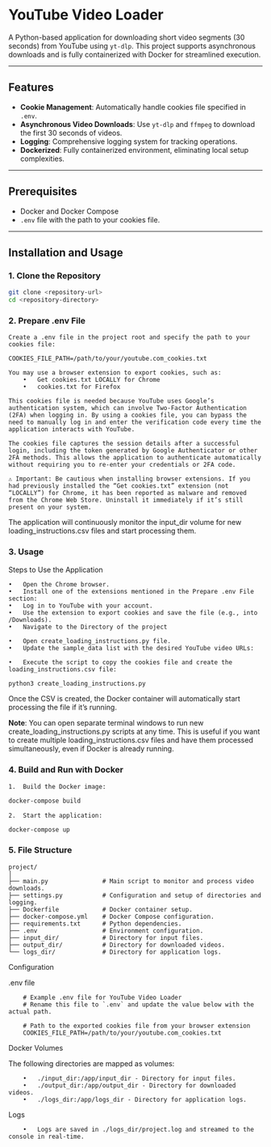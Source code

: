 # YouTube Video Loader

A Python-based application for downloading short video segments (30 seconds) from YouTube using `yt-dlp`. This project supports asynchronous downloads and is fully containerized with Docker for streamlined execution.

---

## Features
- **Cookie Management**: Automatically handle cookies file specified in `.env`.
- **Asynchronous Video Downloads**: Use `yt-dlp` and `ffmpeg` to download the first 30 seconds of videos.
- **Logging**: Comprehensive logging system for tracking operations.
- **Dockerized**: Fully containerized environment, eliminating local setup complexities.

---

## Prerequisites
- Docker and Docker Compose
- `.env` file with the path to your cookies file.

---

## Installation and Usage

### 1. Clone the Repository
```bash
git clone <repository-url>
cd <repository-directory>
```

### 2. Prepare .env File

	Create a .env file in the project root and specify the path to your cookies file:

	COOKIES_FILE_PATH=/path/to/your/youtube.com_cookies.txt

	You may use a browser extension to export cookies, such as:
		•	Get cookies.txt LOCALLY for Chrome
		•	cookies.txt for Firefox

	This cookies file is needed because YouTube uses Google’s authentication system, which can involve Two-Factor Authentication (2FA) when logging in. By using a cookies file, you can bypass the need to manually log in and enter the verification code every time the application interacts with YouTube.

	The cookies file captures the session details after a successful login, including the token generated by Google Authenticator or other 2FA methods. This allows the application to authenticate automatically without requiring you to re-enter your credentials or 2FA code.

	⚠️ Important: Be cautious when installing browser extensions. If you had previously installed the “Get cookies.txt” extension (not “LOCALLY”) for Chrome, it has been reported as malware and removed from the Chrome Web Store. Uninstall it immediately if it’s still present on your system.


The application will continuously monitor the input_dir volume for new loading_instructions.csv files and start processing them.

### 3. Usage

Steps to Use the Application

	•	Open the Chrome browser.
	•	Install one of the extensions mentioned in the Prepare .env File section:
	•	Log in to YouTube with your account.
	•	Use the extension to export cookies and save the file (e.g., into /Downloads).
	•	Navigate to the Directory of the project

	•	Open create_loading_instructions.py file.
	•	Update the sample_data list with the desired YouTube video URLs:

	•	Execute the script to copy the cookies file and create the loading_instructions.csv file:
```bash
python3 create_loading_instructions.py
```
Once the CSV is created, the Docker container will automatically start processing the file if it’s running.

**Note**: You can open separate terminal windows to run new create_loading_instructions.py scripts at any time. This is useful if you want to create multiple loading_instructions.csv files and have them processed simultaneously, even if Docker is already running.

### 4. Build and Run with Docker

	1.	Build the Docker image:
```bash
docker-compose build
```

	2.	Start the application:
```bash
docker-compose up
```


### 5. File Structure
```plaintext
project/
│
├── main.py               # Main script to monitor and process video downloads.
├── settings.py           # Configuration and setup of directories and logging.
├── Dockerfile            # Docker container setup.
├── docker-compose.yml    # Docker Compose configuration.
├── requirements.txt      # Python dependencies.
├── .env                  # Environment configuration.
├── input_dir/            # Directory for input files.
├── output_dir/           # Directory for downloaded videos.
└── logs_dir/             # Directory for application logs.
```
Configuration

.env file
```plaintext
	# Example .env file for YouTube Video Loader
	# Rename this file to `.env` and update the value below with the actual path.

	# Path to the exported cookies file from your browser extension
	COOKIES_FILE_PATH=/path/to/your/youtube.com_cookies.txt
```

Docker Volumes

The following directories are mapped as volumes:
```plaintext
	•	./input_dir:/app/input_dir - Directory for input files.
	•	./output_dir:/app/output_dir - Directory for downloaded videos.
	•	./logs_dir:/app/logs_dir - Directory for application logs.
```
Logs
```plaintext
	•	Logs are saved in ./logs_dir/project.log and streamed to the console in real-time.
```